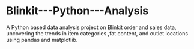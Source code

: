 # Blinkit---Python---Analysis
A Python based data analysis project on Blinkit order and sales data, uncovering the trends in item categories ,fat content, and outlet  locations using pandas and  matplotlib. 
